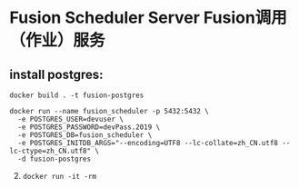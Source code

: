 # Fusion Scheduler Server Fusion调用（作业）服务

## install postgres: 

`docker build . -t fusion-postgres`

```
docker run --name fusion_scheduler -p 5432:5432 \
  -e POSTGRES_USER=devuser \
  -e POSTGRES_PASSWORD=devPass.2019 \
  -e POSTGRES_DB=fusion_scheduler \
  -e POSTGRES_INITDB_ARGS="--encoding=UTF8 --lc-collate=zh_CN.utf8 --lc-ctype=zh_CN.utf8" \
  -d fusion-postgres
```

2. `docker run -it -rm `
